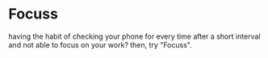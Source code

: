 # Focuss
having the habit of checking your phone for every time after a short interval and not able to focus on your work? then, try "Focuss".

